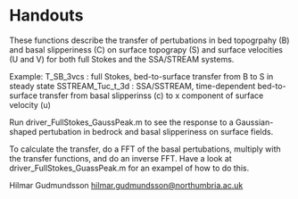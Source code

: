 # Handouts

These functions describe the transfer of pertubations in bed
topogrpahy (B) and basal slipperiness (C) on surface topograpy (S) and
surface velocities (U and V) for both full Stokes and the SSA/STREAM systems.


Example:
T_SB_3vcs		:  full Stokes, bed-to-surface transfer from B to S in steady state
SSTREAM_Tuc_t_3d 	:  SSA/SSTREAM, time-dependent bed-to-surface transfer from basal slipperinss (c) to x component of surface velocity (u)

Run driver_FullStokes_GaussPeak.m to see the response to a Gaussian-shaped pertubation in bedrock and basal slipperiness on surface fields.

To calculate the transfer, do a FFT of the basal pertubations,
multiply with the transfer functions, and do an inverse FFT.  Have a
look at driver_FullStokes_GuassPeak.m for an exampel of how to do
this.

Hilmar Gudmundsson
hilmar.gudmundsson@northumbria.ac.uk